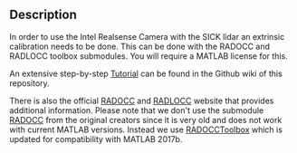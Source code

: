 ## Description

In order to use the Intel Realsense Camera with the SICK lidar an extrinsic calibration needs to be done.
This can be done with the RADOCC and RADLOCC toolbox submodules. You will require a MATLAB license for this.

An extensive step-by-step [Tutorial](https://github.com/Roboy/autonomous_driving/wiki/Calibration:-Extrinsic-calibration-between-camera-and-lidar) can be found in the Github wiki of this repository.

There is also the official [RADOCC](http://www-personal.acfr.usyd.edu.au/akas9185/AutoCalib/AutoCamDoc/index.html) and [RADLOCC](http://www-personal.acfr.usyd.edu.au/akas9185/AutoCalib/AutoLaserCamDoc/index.html) website that provides additional information. Please note that we don't use the submodule [RADOCC](https://github.com/akas9185/RADOCC) from the original creators since it is very old and does not work with current MATLAB versions. Instead we use [RADOCCToolbox](https://github.com/SubMishMar/RADOCCToolbox) which is updated for compatibility with MATLAB 2017b.
